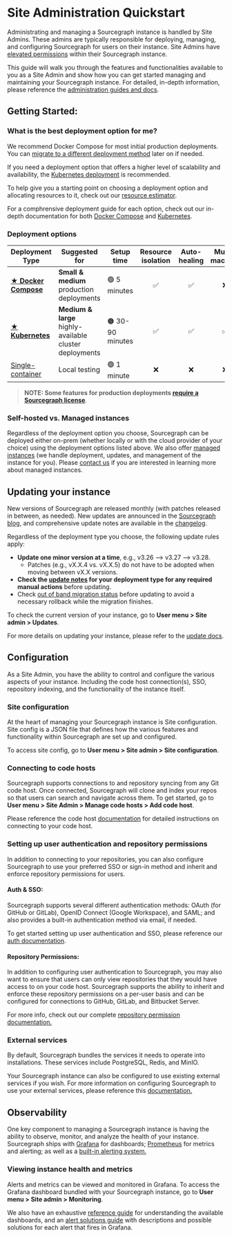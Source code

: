 # Site Administration Quickstart 
Administrating and managing a Sourcegraph instance is handled by Site Admins. These admins are typically responsible for deploying, managing, and configuring Sourcegraph for users on their instance. Site Admins have [elevated permissions](https://docs.sourcegraph.com/admin/privileges) within their Sourcegraph instance. 

This guide will walk you through the features and functionalities available to you as a Site Admin and show how you can get started managing and maintaining your Sourcegraph instance. For detailed, in-depth information, please reference the [administration guides and docs](https://docs.sourcegraph.com/admin "Administration guides and documentation").

## Getting Started:

### What is the best deployment option for me?
We recommend Docker Compose for most initial production deployments. You can [migrate to a different deployment method](https://docs.sourcegraph.com/admin/updates#migrating-to-a-new-deployment-type) later on if needed.

If you need a deployment option that offers a higher level of scalability and availability, the [Kubernetes deployment](https://docs.sourcegraph.com/admin/install/kubernetes) is recommended. 

To help give you a starting point on choosing a deployment option and allocating resources to it, check out our [resource estimator](https://docs.sourcegraph.com/admin/install/resource_estimator).

For a comphrensive deployment guide for each option, check out our in-depth documentation for both [Docker Compose](https://docs.sourcegraph.com/admin/install/docker-compose) and [Kubernetes](https://docs.sourcegraph.com/admin/install/kubernetes).

### Deployment options 
| Deployment Type                                             | Suggested for                                           | Setup time        | Resource isolation | Auto-healing | Multi-machine |
| ----------------------------------------------------------- | ------------------------------------------------------- | ----------------- | :----------------: | :----------: | :-----------: |
| [**★ Docker Compose**](https://docs.sourcegraph.com/admin/install/docker-compose) | **Small & medium** production deployments               | 🟢 5 minutes     |         ✅         |      ✅      |      ❌       |
| [**★ Kubernetes**](https://docs.sourcegraph.com/admin/install/kubernetes)         | **Medium & large** highly-available cluster deployments | 🟠 30-90 minutes |         ✅         |      ✅      |      ✅       |
| [Single-container](https://docs.sourcegraph.com/admin/install/docker)              | Local testing                                           | 🟢 1 minute      |         ❌         |      ❌      |      ❌       |

> **NOTE: Some features for production deployments [require a Sourcegraph license](https://about.sourcegraph.com/pricing/)**.

### Self-hosted vs. Managed instances
Regardless of the deployment option you choose, Sourcegraph can be deployed either on-prem (whether locally or with the cloud provider of your choice) using the deployment options listed above. We also offer [managed instances](https://docs.sourcegraph.com/admin/install/managed) (we handle deployment, updates, and management of the instance for you). Please [contact us](https://about.sourcegraph.com/contact/sales) if you are interested in learning more about managed instances. 


## Updating your instance 
New versions of Sourcegraph are released monthly (with patches released in between, as needed). New updates are announced in the [Sourcegraph blog](https://about.sourcegraph.com/blog), and comprehensive update notes are available in the [changelog](https://docs.sourcegraph.com/CHANGELOG). 

Regardless of the deployment type you choose, the following update rules apply: 
- **Update one minor version at a time**, e.g., v3.26 –> v3.27 –> v3.28.
    - Patches (e.g., vX.X.4 vs. vX.X.5) do not have to be adopted when moving between vX.X versions.
- **Check the [update notes](https://docs.sourcegraph.com/admin/updates#update-notes) for your deployment type for any required manual actions** before updating.
- Check [out of band migration status](https://docs.sourcegraph.com/admin/migration) before updating to avoid a necessary rollback while the migration finishes.

To check the current version of your instance, go to **User menu > Site admin > Updates**.

For more details on updating your instance, please refer to the [update docs](https://docs.sourcegraph.com/admin/updates).

## Configuration
As a Site Admin, you have the ability to control and configure the various aspects of your instance. Including the code host connection(s), SSO, repository indexing, and the functionality of the instance itself. 

### Site configuration 
At the heart of managing your Sourcegraph instance is Site configuration. Site config is a JSON file that defines how the various features and functionality within Sourcegraph are set up and configured. 

To access site config, go to **User menu > Site admin > Site configuration**.

### Connecting to code hosts
Sourcegraph supports connections to and repository syncing from any Git code host. Once connected, Sourcegraph will clone and index your repos so that users can search and navigate across them. To get started, go to **User menu > Site Admin > Manage code hosts > Add code host**.

Please reference the code host [documentation](https://docs.sourcegraph.com/admin/external_service "documentation") for detailed instructions on connecting to your code host.

### Setting up user authentication and repository permissions
In addition to connecting to your repositories, you can also configure Sourcegraph to use your preferred SSO or sign-in method and inherit and enforce repository permissions for users.

#### Auth & SSO:
Sourcegraph supports several different authentication methods: OAuth (for GitHub or GitLab), OpenID Connect (Google Workspace), and SAML; and also provides a built-in authentication method via email, if needed. 

To get started setting up user authentication and SSO, please reference our [auth documentation](https://docs.sourcegraph.com/admin/auth "auth documentation").

#### Repository Permissions:
In addition to configuring user authentication to Sourcegraph, you may also want to ensure that users can only view repositories that they would have access to on your code host. Sourcegraph supports the ability to inherit and enforce these repository permissions on a per-user basis and can be configured for connections to GitHub, GitLab, and Bitbucket Server.

For more info, check out our complete [repository permission documentation.](https://docs.sourcegraph.com/admin/repo/permissions#repository-permissions "repository permission documentation.")


### External services 
By default, Sourcegraph bundles the services it needs to operate into installations. These services include PostgreSQL, Redis, and MinIO. 

Your Sourcegraph instance can also be configured to use existing external services if you wish. For more information on configuring Sourcegraph to use your external services, please reference this [documentation.](https://docs.sourcegraph.com/admin/external_services)

## Observability 
One key component to managing a Sourcegraph instance is having the ability to observe, monitor, and analyze the health of your instance. Sourcegraph ships with [Grafana](https://grafana.com/) for dashboards; [Prometheus](https://prometheus.io/) for metrics and alerting; as well as a [built-in alerting system.](https://docs.sourcegraph.com/admin/observability/alerting)

### Viewing instance health and metrics
Alerts and metrics can be viewed and monitored in Grafana. To access the Grafana dashboard bundled with your Sourcegraph instance, go to **User menu > Site admin > Monitoring**.

We also have an exhaustive [reference guide](https://docs.sourcegraph.com/admin/observability/dashboards) for understanding the available dashboards, and an [alert solutions guide](https://docs.sourcegraph.com/admin/observability/alert_solutions) with descriptions and possible solutions for each alert that fires in Grafana. 

